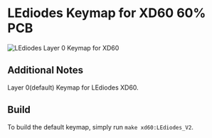 # LEdiodes Keymap for XD60 60% PCB

![LEdiodes Layer 0 Keymap for XD60](https://i.imgur.com/pDneawX.jpg)

## Additional Notes
Layer 0(default) Keymap for LEdiodes XD60.

## Build
To build the default keymap, simply run `make xd60:LEdiodes_V2`.
